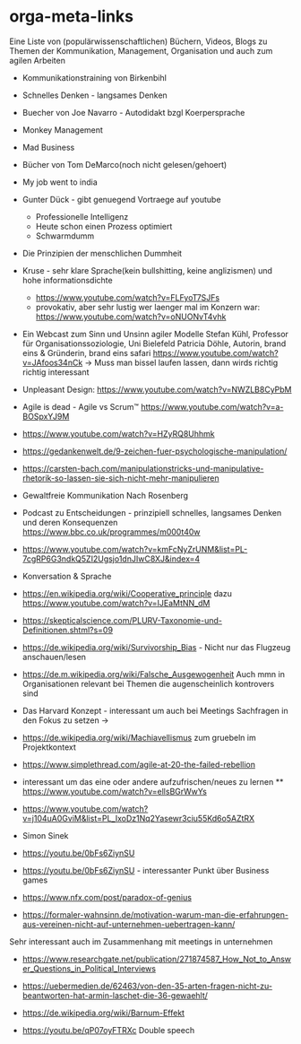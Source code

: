# orga-meta-links
Eine Liste von (populärwissenschaftlichen) Büchern, Videos, Blogs zu Themen der Kommunikation, Management, Organisation und auch zum agilen Arbeiten

* Kommunikationstraining von Birkenbihl
* Schnelles Denken - langsames Denken
* Buecher von Joe Navarro - Autodidakt bzgl Koerpersprache
* Monkey Management
* Mad Business
* Bücher von Tom DeMarco(noch nicht gelesen/gehoert)
* My job went to india
* Gunter Dück - gibt genuegend Vortraege auf youtube
  * Professionelle Intelligenz
  * Heute schon einen Prozess optimiert
  * Schwarmdumm
* Die Prinzipien der menschlichen Dummheit
* Kruse - sehr klare Sprache(kein bullshitting, keine anglizismen) und
hohe informationsdichte
  * https://www.youtube.com/watch?v=FLFyoT7SJFs
  * provokativ, aber sehr lustig wer laenger mal im Konzern war:
https://www.youtube.com/watch?v=oNUONvT4vhk

* Ein Webcast zum Sinn und Unsinn agiler Modelle
Stefan Kühl, Professor für Organisationssoziologie, Uni Bielefeld
Patricia Döhle, Autorin, brand eins & Gründerin, brand eins safari
 https://www.youtube.com/watch?v=JAfoos34nCk
-> Muss man bissel laufen lassen, dann wirds richtig richtig interessant
* Unpleasant Design: https://www.youtube.com/watch?v=NWZLB8CyPbM
* Agile is dead - Agile vs Scrum™ https://www.youtube.com/watch?v=a-BOSpxYJ9M
* https://www.youtube.com/watch?v=HZyRQ8Uhhmk
* https://gedankenwelt.de/9-zeichen-fuer-psychologische-manipulation/
* https://carsten-bach.com/manipulationstricks-und-manipulative-rhetorik-so-lassen-sie-sich-nicht-mehr-manipulieren
* Gewaltfreie Kommunikation Nach Rosenberg
* Podcast zu Entscheidungen - prinzipiell schnelles, langsames Denken und deren Konsequenzen https://www.bbc.co.uk/programmes/m000t40w
* https://www.youtube.com/watch?v=kmFcNyZrUNM&list=PL-7cgRP6G3ndkQ5ZI2Ugsjo1dnJIwC8XJ&index=4
* Konversation & Sprache
 * https://en.wikipedia.org/wiki/Cooperative_principle dazu https://www.youtube.com/watch?v=IJEaMtNN_dM
* https://skepticalscience.com/PLURV-Taxonomie-und-Definitionen.shtml?s=09 
* https://de.wikipedia.org/wiki/Survivorship_Bias - Nicht nur das Flugzeug anschauen/lesen
* https://de.m.wikipedia.org/wiki/Falsche_Ausgewogenheit
Auch mmn in Organisationen relevant bei Themen die augenscheinlich kontrovers sind
* Das Harvard Konzept - interessant um auch bei Meetings Sachfragen in den Fokus zu setzen -> 
* https://de.wikipedia.org/wiki/Machiavellismus zum gruebeln im Projektkontext
* https://www.simplethread.com/agile-at-20-the-failed-rebellion
* interessant um das eine oder andere aufzufrischen/neues zu lernen
** https://www.youtube.com/watch?v=ellsBGrWwYs
* https://www.youtube.com/watch?v=j104uA0GviM&list=PL_IxoDz1Nq2Yasewr3ciu55Kd6o5AZtRX
* Simon Sinek
 * https://youtu.be/0bFs6ZiynSU
 * https://youtu.be/0bFs6ZiynSU - interessanter Punkt über Business games
* https://www.nfx.com/post/paradox-of-genius
* https://formaler-wahnsinn.de/motivation-warum-man-die-erfahrungen-aus-vereinen-nicht-auf-unternehmen-uebertragen-kann/

Sehr interessant auch im Zusammenhang mit meetings in unternehmen
* https://www.researchgate.net/publication/271874587_How_Not_to_Answer_Questions_in_Political_Interviews
* https://uebermedien.de/62463/von-den-35-arten-fragen-nicht-zu-beantworten-hat-armin-laschet-die-36-gewaehlt/
* https://de.wikipedia.org/wiki/Barnum-Effekt

* https://youtu.be/qP07oyFTRXc Double speech
